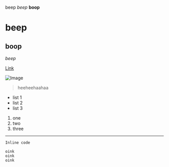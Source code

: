 beep
*beep* 
**boop**
# beep
## boop
*beep*


[Link](http://https://en.wikipedia.org/wiki/Dirichlet%27s_theorem_on_arithmetic_progressions#:~:text=and%20Dirichlet's%20theorem%20states%20that,are%20infinitely%20many%20prime%20numbers.)


![Image](https://www.petmd.com/sites/default/files/styles/article_image/public/orange-tabby-kitten-walking-across-floor.jpg?itok=ApRxY9_r)

> heeheehaahaa

* list 1
* list 2
* list 3

1. one
2. two
3. three

---

`Inline code`

```
oink
oink
oink
```
